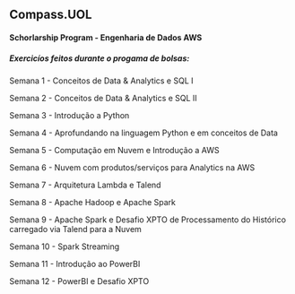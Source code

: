 ## Compass.UOL
#### Schorlarship Program - Engenharia de Dados AWS

##### Exercicíos feitos durante o progama de bolsas:

Semana 1 - Conceitos de Data & Analytics e SQL I

Semana 2 - Conceitos de Data & Analytics e SQL II

Semana 3 - Introdução a Python

Semana 4 - Aprofundando na linguagem Python e em conceitos de Data

Semana 5 - Computação em Nuvem e Introdução a AWS

Semana 6 - Nuvem com produtos/serviços para Analytics na AWS

Semana 7 - Arquitetura Lambda e Talend

Semana 8 - Apache Hadoop e Apache Spark

Semana 9 - Apache Spark e Desafio XPTO de Processamento do Histórico
carregado via Talend para a Nuvem

Semana 10 - Spark Streaming

Semana 11 - Introdução ao PowerBI

Semana 12 - PowerBI e Desafio XPTO

